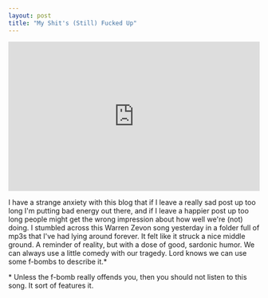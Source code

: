 ```yaml
---
layout: post
title: "My Shit's (Still) Fucked Up"
---
```


<p><iframe width="100%" height="300" src="https://www.youtube.com/embed/LbhYqV17CoQ" frameborder="0" allow="autoplay; encrypted-media" allowfullscreen></iframe></p>

I have a strange anxiety with this blog that if I leave a really sad post up too long I'm putting bad energy out there, and if I leave a happier post up too long people might get the wrong impression about how well we're (not) doing. I stumbled across this Warren Zevon song yesterday in a folder full of mp3s that I've had lying around forever. It felt like it struck a nice middle ground. A reminder of reality, but with a dose of good, sardonic humor. We can always use a little comedy with our tragedy. Lord knows we can use some f-bombs to describe it.*

<p class="postscript">* Unless the f-bomb really offends you, then you should not listen to this song. It sort of features it.</p>
